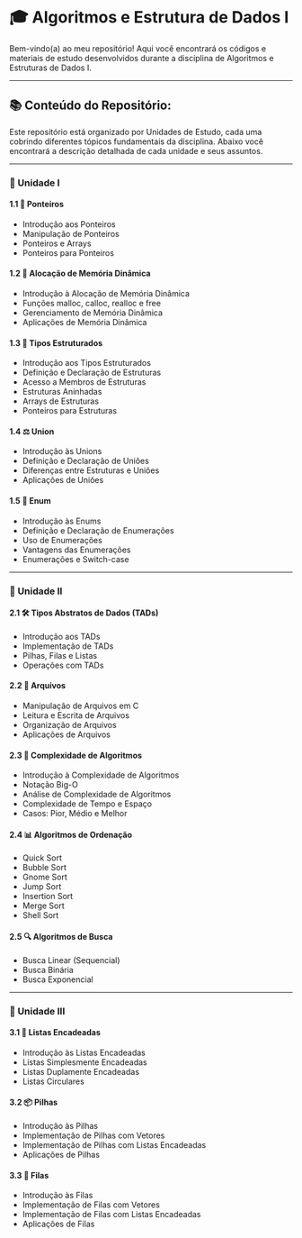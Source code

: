 # 🎓 Algoritmos e Estrutura de Dados I

Bem-vindo(a) ao meu repositório! Aqui você encontrará os códigos e materiais de estudo desenvolvidos durante a disciplina de Algoritmos e Estruturas de Dados I.

---

## 📚 Conteúdo do Repositório:

Este repositório está organizado por Unidades de Estudo, cada uma cobrindo diferentes tópicos fundamentais da disciplina. Abaixo você encontrará a descrição detalhada de cada unidade e seus assuntos.

---

### 🔹 Unidade I

#### 1.1 📍 Ponteiros
- Introdução aos Ponteiros
- Manipulação de Ponteiros
- Ponteiros e Arrays
- Ponteiros para Ponteiros

#### 1.2 💾 Alocação de Memória Dinâmica
- Introdução à Alocação de Memória Dinâmica
- Funções malloc, calloc, realloc e free
- Gerenciamento de Memória Dinâmica
- Aplicações de Memória Dinâmica

#### 1.3 🧩 Tipos Estruturados
- Introdução aos Tipos Estruturados
- Definição e Declaração de Estruturas
- Acesso a Membros de Estruturas
- Estruturas Aninhadas
- Arrays de Estruturas
- Ponteiros para Estruturas

#### 1.4 ⚖️ Union
- Introdução às Unions
- Definição e Declaração de Uniões
- Diferenças entre Estruturas e Uniões
- Aplicações de Uniões

#### 1.5 🔄 Enum
- Introdução às Enums
- Definição e Declaração de Enumerações
- Uso de Enumerações
- Vantagens das Enumerações
- Enumerações e Switch-case

---

### 🔹 Unidade II

#### 2.1 🛠️ Tipos Abstratos de Dados (TADs)
- Introdução aos TADs
- Implementação de TADs
- Pilhas, Filas e Listas
- Operações com TADs

#### 2.2 📂 Arquivos
- Manipulação de Arquivos em C
- Leitura e Escrita de Arquivos
- Organização de Arquivos
- Aplicações de Arquivos

#### 2.3 🧮 Complexidade de Algoritmos
- Introdução à Complexidade de Algoritmos
- Notação Big-O
- Análise de Complexidade de Algoritmos
- Complexidade de Tempo e Espaço
- Casos: Pior, Médio e Melhor

#### 2.4 📊 Algoritmos de Ordenação
- Quick Sort
- Bubble Sort
- Gnome Sort
- Jump Sort
- Insertion Sort
- Merge Sort
- Shell Sort

#### 2.5 🔍 Algoritmos de Busca
- Busca Linear (Sequencial)
- Busca Binária
- Busca Exponencial

---

### 🔹 Unidade III

#### 3.1 📜 Listas Encadeadas
- Introdução às Listas Encadeadas
- Listas Simplesmente Encadeadas
- Listas Duplamente Encadeadas
- Listas Circulares

#### 3.2 📦 Pilhas
- Introdução às Pilhas
- Implementação de Pilhas com Vetores
- Implementação de Pilhas com Listas Encadeadas
- Aplicações de Pilhas

#### 3.3 📅 Filas
- Introdução às Filas
- Implementação de Filas com Vetores
- Implementação de Filas com Listas Encadeadas
- Aplicações de Filas
